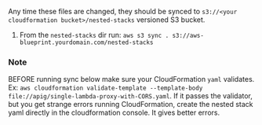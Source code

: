 Any time these files are changed, they should be synced to `s3://<your cloudformation bucket>/nested-stacks` versioned S3 bucket.

1.  From the `nested-stacks` dir run: `aws s3 sync . s3://aws-blueprint.yourdomain.com/nested-stacks`

### Note

BEFORE running sync below make sure your CloudFormation `yaml` validates.  Ex: `aws cloudformation validate-template --template-body file://apig/single-lambda-proxy-with-CORS.yaml`.  If it passes the validator, but you get strange errors running CloudFormation, create the nested stack yaml directly in the cloudformation console. It gives better errors.
